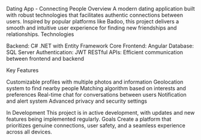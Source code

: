 Dating App - Connecting People
Overview
A modern dating application built with robust technologies that facilitates authentic connections between users. Inspired by popular platforms like Badoo, this project delivers a smooth and intuitive user experience for finding new friendships and relationships.
Technologies

Backend: C# .NET with Entity Framework Core
Frontend: Angular
Database: SQL Server
Authentication: JWT
RESTful APIs: Efficient communication between frontend and backend

Key Features

Customizable profiles with multiple photos and information
Geolocation system to find nearby people
Matching algorithm based on interests and preferences
Real-time chat for conversations between users
Notification and alert system
Advanced privacy and security settings

In Development
This project is in active development, with updates and new features being implemented regularly.
Goals
Create a platform that prioritizes genuine connections, user safety, and a seamless experience across all devices.
